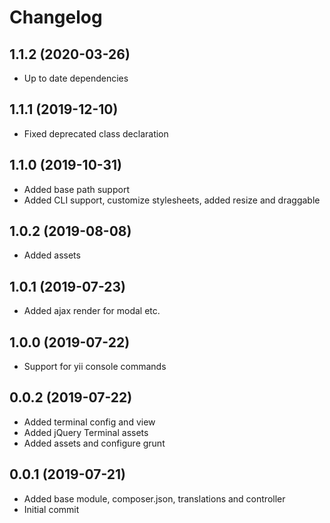Changelog
=========

## 1.1.2 (2020-03-26)
 * Up to date dependencies
 
## 1.1.1 (2019-12-10)
 * Fixed deprecated class declaration

## 1.1.0 (2019-10-31)
 * Added base path support
 * Added CLI support, customize stylesheets, added resize and draggable
 
## 1.0.2 (2019-08-08)
 * Added assets

## 1.0.1 (2019-07-23)
 * Added ajax render for modal etc.
 
## 1.0.0 (2019-07-22)
 * Support for yii console commands

## 0.0.2 (2019-07-22)
 * Added terminal config and view
 * Added jQuery Terminal assets
 * Added assets and configure grunt

## 0.0.1 (2019-07-21)
 * Added base module, composer.json, translations and controller
 * Initial commit